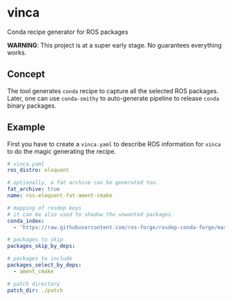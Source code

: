 # vinca
 Conda recipe generator for ROS packages
 
**WARNING**:
This project is at a super early stage.
No guarantees everything works.

## Concept

The tool generates `conda` recipe to capture all the selected ROS packages.
Later, one can use `conda-smithy` to auto-generate pipeline to release `conda` binary packages.

## Example

First you have to create a `vinca.yaml` to describe ROS information for `vinca` to do the magic generating the recipe.

```yaml
# vinca.yaml
ros_distro: eloquent

# optionally, a fat archive can be generated too.
fat_archive: true
name: ros-eloquent-fat-ament-cmake

# mapping of rosdep keys
# it can be also used to shadow the unwanted packages.
conda_index:
  - 'https://raw.githubusercontent.com/ros-forge/rosdep-conda-forge/master/rosdep/conda-forge.yaml'

# packages to skip
packages_skip_by_deps:

# packages to include
packages_select_by_deps:
  - ament_cmake

# patch directory
patch_dir: ./patch
```
